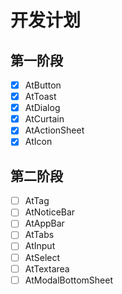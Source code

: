 # 开发计划

## 第一阶段

- [x] AtButton
- [x] AtToast
- [x] AtDialog
- [x] AtCurtain
- [x] AtActionSheet
- [x] AtIcon

## 第二阶段
- [ ] AtTag
- [ ] AtNoticeBar
- [ ] AtAppBar
- [ ] AtTabs
- [ ] AtInput
- [ ] AtSelect
- [ ] AtTextarea
- [ ] AtModalBottomSheet
